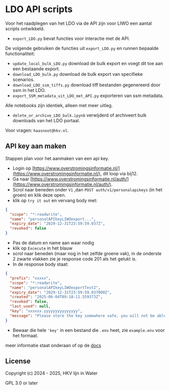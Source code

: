 # LDO API scripts

Voor het raadplegen van het LDO via de API zijn voor LIWO een aantal scripts ontwikkeld.

- `export_LDO.py` bevat functies voor interactie met de API.

De volgende gebruiken de functies uit `export_LDO.py` en runnen bepaalde functionaliteit:

- `update_local_bulk_LDO.py` download de bulk export en voegt dit toe aan een bestaande export.
- `download_LDO_bulk.py` download de bulk export van specifieke scenarios.
- `download_LDO_ssm_tiffs.py` download tiff bestanden gegenereerd door ssm in het LDO.
- `export_SSM_metadata_uit_LDO_met_API.py` exporteren van ssm metadata.

Alle notebooks zijn identiek, alleen met meer uitleg.

- `delete_or_archive_LDO_bulk.ipynb` verwijderd of archiveert bulk downloads van het LDO portaal.

Voor vragen: `haasnoot@hkv.nl`.

## API key aan maken

Stappen plan voor het aanmaken van een api key.

- Login op [https://www.overstromingsinformatie.nl/](https://www.overstromingsinformatie.nl/), dit loop via bij12.
- Ga naar [https://www.overstromingsinformatie.nl/auth/](https://www.overstromingsinformatie.nl/auth/).
- Scrol naar beneden onder `V1` ,dan `POST auth/v1/personalapikeys` (in het groen) en klik deze open.
- klik op `try it out` en vervang body met:

```json
{
  "scope": "*:readwrite",
  "name": "personalAPIkeyLIWOexport...",
  "expiry_date": "2029-12-31T23:59:59.037Z",
  "revoked": false
}
```

- Pas de datum en name aan waar nodig
- klik op `Excecute` in het blauw
- scrol naar beneden (maar nog in het zelfde groene vak), in de onderste 2 zwarte vlakken zie je response code 201 als het gelukt is.
- In de response body staat:

```json
{
  "prefix": "xxxxx",
  "scope": "*:readwrite",
  "name": "personalAPIkeyLIWOexportTest2",
  "expiry_date": "2029-12-31T23:59:59.037000Z",
  "created": "2025-06-04T09:18:11.559373Z",
  "revoked": false,
  "last_used": null,
  "key": "xxxxxx.yyyyyyyyyyyyyyy",
  "message": "Please store the key somewhere safe, you will not be able to see it again."
}
```

- Bewaar die hele `'key'` in een bestand die `.env` heet, zie `example.env` voor het formaat.

meer informatie staat onderaan of op de [docs](https://www.overstromingsinformatie.nl/api/v1/docs)

## License

Copyright (c) 2024 - 2025, HKV lijn in Water

GPL 3.0 or later
